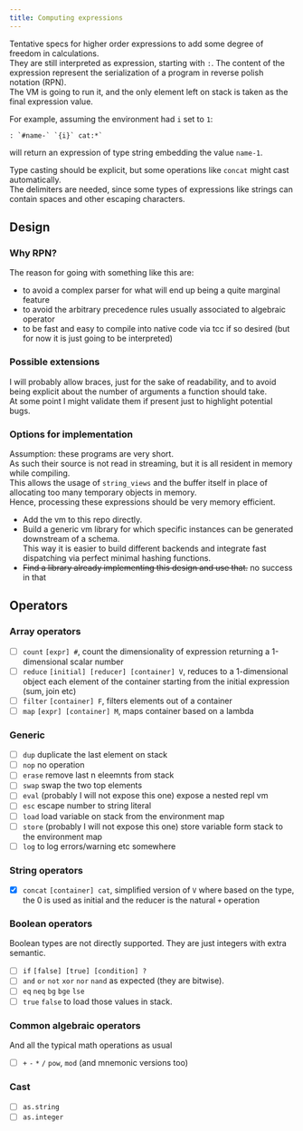 ```yaml
---
title: Computing expressions
---
```


Tentative specs for higher order expressions to add some degree of freedom in calculations.  
They are still interpreted as expression, starting with `:`. The content of the expression represent the serialization of a program in reverse polish notation (RPN).  
The VM is going to run it, and the only element left on stack is taken as the final expression value.

For example, assuming the environment had `i` set to `1`:

```
: `#name-` `{i}` cat:*`
```

will return an expression of type string embedding the value `name-1`.

Type casting should be explicit, but some operations like `concat` might cast automatically.  
The delimiters are needed, since some types of expressions like strings can contain spaces and other escaping characters.

## Design

### Why RPN?

The reason for going with something like this are:

- to avoid a complex parser for what will end up being a quite marginal feature
- to avoid the arbitrary precedence rules usually associated to algebraic operator
- to be fast and easy to compile into native code via tcc if so desired (but for now it is just going to be interpreted)

### Possible extensions

I will probably allow braces, just for the sake of readability, and to avoid being explicit about the number of arguments a function should take.  
At some point I might validate them if present just to highlight potential bugs.

### Options for implementation

Assumption: these programs are very short.  
As such their source is not read in streaming, but it is all resident in memory while compiling.  
This allows the usage of `string_views` and the buffer itself in place of allocating too many temporary objects in memory.  
Hence, processing these expressions should be very memory efficient.

- Add the vm to this repo directly.
- Build a generic vm library for which specific instances can be generated downstream of a schema.  
  This way it is easier to build different backends and integrate fast dispatching via perfect minimal hashing functions.
- ~~Find a library already implementing this design and use that.~~ no success in that

## Operators

### Array operators

- [ ] `count` `[expr] #`, count the dimensionality of expression returning a 1-dimensional scalar number
- [ ] `reduce` `[initial] [reducer] [container] V`, reduces to a 1-dimensional object each element of the container starting from the initial expression (sum, join etc)
- [ ] `filter` `[container] F`, filters elements out of a container
- [ ] `map` `[expr] [container] M`, maps container based on a lambda

### Generic

- [ ] `dup` duplicate the last element on stack
- [ ] `nop` no operation
- [ ] `erase` remove last n eleemnts from stack
- [ ] `swap` swap the two top elements
- [ ] `eval` (probably I will not expose this one) expose a nested repl vm
- [ ] `esc` escape number to string literal
- [ ] `load` load variable on stack from the environment map
- [ ] `store` (probably I will not expose this one) store variable form stack to the environment map
- [ ] `log` to log errors/warning etc somewhere

### String operators

- [x] `concat` `[container] cat`, simplified version of `V` where based on the type, the 0 is used as initial and the reducer is the natural `+` operation

### Boolean operators

Boolean types are not directly supported. They are just integers with extra semantic.

- [ ] `if` `[false] [true] [condition] ?`
- [ ] `and` `or` `not` `xor` `nor` `nand` as expected (they are bitwise).
- [ ] `eq` `neq` `bg` `bge` `lse`
- [ ] `true` `false` to load those values in stack.

### Common algebraic operators

And all the typical math operations as usual

- [ ] `+` `-` `*` `/` `pow`, `mod` (and mnemonic versions too)

### Cast

- [ ] `as.string`
- [ ] `as.integer`
